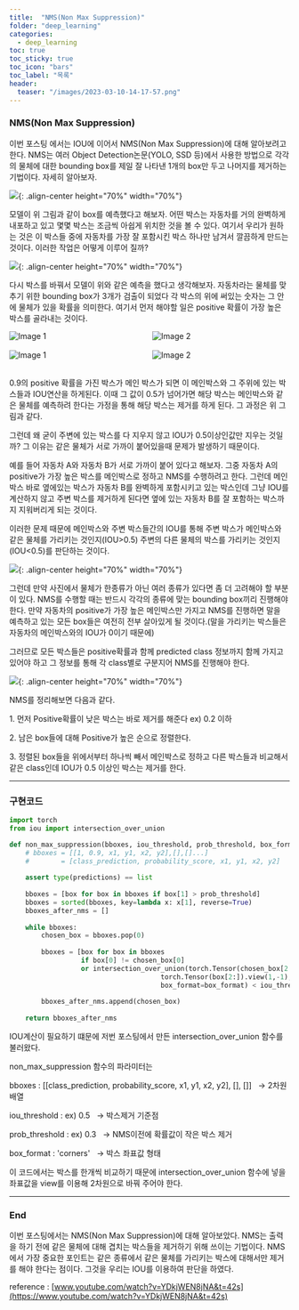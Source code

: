 ```yaml
---
title:  "NMS(Non Max Suppression)"
folder: "deep_learning"
categories:
  - deep_learning
toc: true
toc_sticky: true
toc_icon: "bars"
toc_label: "목록"
header:
  teaser: "/images/2023-03-10-14-17-57.png"
---
```


### NMS(Non Max Suppression)

이번 포스팅 에서는 IOU에 이어서 NMS(Non Max Suppression)에 대해 알아보려고 한다. NMS는 여러 Object Detection논문(YOLO, SSD 등)에서 사용한 방법으로 각각의 물체에 대한 bounding box를 제일 잘 나타낸 1개의 box만 두고 나머지를 제거하는 기법이다. 자세히 알아보자.

![](/images/../images/2023-03-10-14-17-57.png){: .align-center height="70%" width="70%"}<br>

모델이 위 그림과 같이 box를 예측했다고 해보자. 어떤 박스는 자동차를 거의 완벽하게 내포하고 있고 몇몇 박스는 조금씩 아쉽게 위치한 것을 볼 수 있다. 여기서 우리가 원하는 것은 이 박스들 중에 자동차를 가장 잘 포함시킨 박스 하나만 남겨서 깔끔하게 만드는 것이다. 이러한 작업은 어떻게 이루어 질까?

![](/images/../images/2023-03-10-14-18-07.png){: .align-center height="70%" width="70%"}<br>

다시 박스를 바꿔서 모델이 위와 같은 예측을 했다고 생각해보자. 자동차라는 물체를 맞추기 위한 bounding box가 3개가 검출이 되었다 각 박스의 위에 써있는 숫자는 그 안에 물체가 있을 확률을 의미한다. 여기서 먼저 해야할 일은 positive 확률이 가장 높은 박스를 골라내는 것이다.


<div style="display: grid; grid-template-columns: repeat(2, 1fr); grid-gap: 10px;">

<img src="/images/../images/2023-03-10-14-18-21.png" alt="Image 1" >

<img src="/images/../images/2023-03-10-14-18-25.png" alt="Image 2" >
</div>
<br>
<div style="display: grid; grid-template-columns: repeat(2, 1fr); grid-gap: 10px;">

<img src="/images/../images/2023-03-10-14-18-30.png" alt="Image 1" >

<img src="/images/../images/2023-03-10-14-18-34.png" alt="Image 2" >
</div>
<br>

0.9의 positive 확률을 가진 박스가 메인 박스가 되면 이 메인박스와 그 주위에 있는 박스들과 IOU연산을 하게된다. 이때 그 값이 0.5가 넘어가면 해당 박스는 메인박스와 같은 물체를 예측하려 한다는 가정을 통해 해당 박스는 제거를 하게 된다. 그 과정은 위 그림과 같다. 

그런데 왜 굳이 주변에 있는 박스를 다 지우지 않고 IOU가 0.5이상인값만 지우는 것일까? 그 이유는 같은 물체가 서로 가까이 붙어있을때 문제가 발생하기 때문이다.

예를 들어 자동차 A와 자동차 B가 서로 가까이 붙어 있다고 해보자. 그중 자동차 A의 positive가 가장 높은 박스를 메인박스로 정하고 NMS를 수행하려고 한다. 그런데 메인박스 바로 옆에있는 박스가 자동차 B를 완벽하게 포함시키고 있는 박스인데 그냥 IOU를 계산하지 않고 주변 박스를 제거하게 된다면 옆에 있는 자동차 B를 잘 포함하는 박스까지 지워버리게 되는 것이다.

이러한 문제 때문에 메인박스와 주변 박스들간의 IOU를 통해 주변 박스가 메인박스와 같은 물체를 가리키는 것인지(IOU>0.5) 주변의 다른 물체의 박스를 가리키는 것인지(IOU<0.5)를 판단하는 것이다.

![](/images/../images/2023-03-10-14-19-45.png){: .align-center height="70%" width="70%"}<br>

그런데 만약 사진에서 물체가 한종류가 아닌 여러 종류가 있다면 좀 더 고려해야 할 부분이 있다. NMS를 수행할 때는 반드시 각각의 종류에 맞는 bounding box끼리 진행해야 한다. 만약 자동차의 positive가 가장 높은 메인박스만 가지고 NMS를 진행하면 말을 예측하고 있는 모든 box들은 여전히 전부 살아있게 될 것이다.(말을 가리키는 박스들은 자동차의 메인박스와의 IOU가 0이기 때문에)

그러므로 모든 박스들은 positive확률과 함께 predicted class 정보까지 함께 가지고 있어야 하고 그 정보를 통해 각 class별로 구분지어 NMS를 진행해야 한다.

![](/images/../images/2023-03-10-14-19-52.png){: .align-center height="70%" width="70%"}<br>

NMS를 정리해보면 다음과 같다.

1\. 먼저 Positive확률이 낮은 박스는 바로 제거를 해준다 ex) 0.2 이하

2\. 남은 box들에 대해 Positive가 높은 순으로 정렬한다.

3\. 정렬된 box들을 위에서부터 하나씩 빼서 메인박스로 정하고 다른 박스들과 비교해서 같은 class인데 IOU가 0.5 이상인 박스는 제거를 한다.

---

### 구현코드

``` python
import torch
from iou import intersection_over_union

def non_max_suppression(bboxes, iou_threshold, prob_threshold, box_format='corners'):
    # bboxes = [[1, 0.9, x1, y1, x2, y2],[],[]...]
    #        = [class_prediction, probability_score, x1, y1, x2, y2]
    
    assert type(predictions) == list
    
    bboxes = [box for box in bboxes if box[1] > prob_threshold]
    bboxes = sorted(bboxes, key=lambda x: x[1], reverse=True)
    bboxes_after_nms = []
    
    while bboxes:
        chosen_box = bboxes.pop(0)
        
        bboxes = [box for box in bboxes 
                  if box[0] != chosen_box[0] 
                  or intersection_over_union(torch.Tensor(chosen_box[2:]).view(1,-1),
                                      torch.Tensor(box[2:]).view(1,-1),
                                      box_format=box_format) < iou_threshold]
        
        bboxes_after_nms.append(chosen_box)
        
    return bboxes_after_nms
```

IOU계산이 필요하기 떄문에 저번 포스팅에서 만든 intersection\_over\_union 함수를 불러왔다.

non\_max\_suppression 함수의 파라미터는

bboxes : \[\[class\_prediction, probability\_score, x1, y1, x2, y2\], \[\], \[\]\]   -> 2차원 배열

iou\_threshold : ex) 0.5   -> 박스제거 기준점

prob\_threshold : ex) 0.3   -> NMS이전에 확률값이 작은 박스 제거

box\_format : 'corners'   -> 박스 좌표값 형태

이 코드에서는 박스를 한개씩 비교하기 때문에 intersection\_over\_union 함수에 넣을 좌표값을 view를 이용해 2차원으로 바꿔 주어야 한다.

---

### End

이번 포스팅에서는 NMS(Non Max Suppression)에 대해 알아보았다. NMS는 출력을 하기 전에 같은 물체에 대해 겹치는 박스들을 제거하기 위해 쓰이는 기법이다. NMS에서 가장 중요한 포인트는 같은 종류에서 같은 물체를 가리키는 박스에 대해서만 제거를 해야 한다는 점이다. 그것을 우리는 IOU를 이용하여 판단을 하였다.

reference : [www.youtube.com/watch?v=YDkjWEN8jNA&t=42s](https://www.youtube.com/watch?v=YDkjWEN8jNA&t=42s)